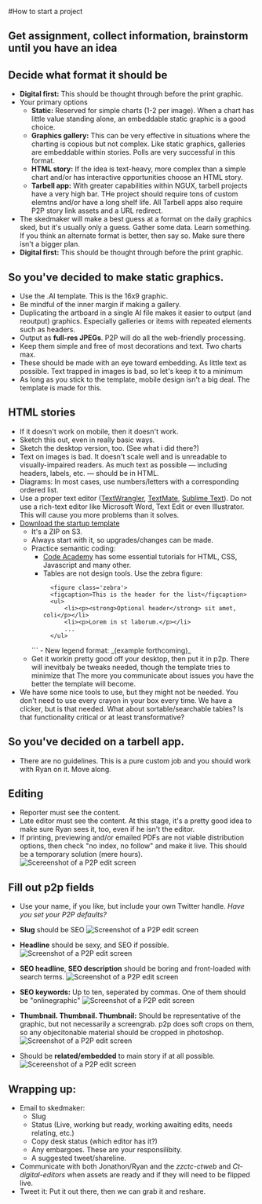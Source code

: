 #How to start a project
## Get assignment, collect information, brainstorm until you have an idea
## Decide what format it should be
* **Digital first:** This should be thought through before the print graphic. 
* Your primary options
  - **Static:** Reserved for simple charts (1-2 per image). When a chart has little value standing alone, an embeddable static graphic is a good choice.
  - **Graphics gallery:** This can be very effective in situations where the charting is copious but not complex. Like static graphics, galleries are embeddable within stories. Polls are very successful in this format.
  - **HTML story:** If the idea is text-heavy, more complex than a simple chart and/or has interactive opportunities choose an HTML story.
  - **Tarbell app:** With greater capabilities within NGUX, tarbell projects have a very high bar. THe project should require tons of custom elemtns and/or have a long shelf life. All Tarbell apps also require P2P story link assets and a URL redirect.
* The skedmaker will make a best guess at a format on the daily graphics sked, but it's usually only a guess. Gather some data. Learn something. If you think an alternate format is better, then say so. Make sure there isn't a bigger plan.
* **Digital first:** This should be thought through before the print graphic. 

## So you've decided to make static graphics.
* Use the .AI template. This is the 16x9 graphic.
* Be mindful of the inner margin if making a gallery.
* Duplicating the artboard in a single AI file makes it easier to output (and reoutput) graphics. Especially galleries or items with repeated elements such as headers.
* Output as **full-res JPEGs**. P2P will do all the web-friendly processing.
* Keep them simple and free of most decorations and text. Two charts max.
* These should be made with an eye toward embedding. As little text as possible. Text trapped in images is bad, so let's keep it to a minimum
* As long as you stick to the template, mobile design isn't a big deal. The template is made for this.

## HTML stories
* If it doesn't work on mobile, then it doesn't work.
* Sketch this out, even in really basic ways.
* Sketch the desktop version, too. (See what i did there?)
* Text on images is bad. It doesn't scale well and is unreadable to visually-impaired readers. As much text as possible — including headers, labels, etc. — should be in HTML.
* Diagrams: In most cases, use numbers/letters with a corresponding ordered list.
* Use a proper text editor ([TextWrangler](http://www.barebones.com/products/textwrangler/), [TextMate](http://macromates.com/), [Sublime Text](http://www.sublimetext.com/)). Do not use a rich-text editor like Microsoft Word, Text Edit or even Illustrator. This will cause you more problems than it solves. 
* [Download the startup template](http://photodesk.chicagotribune.com.s3.amazonaws.com/graphics-toolbox/graphics-html-story-template.zip)
  + It's a ZIP on S3.
  + Always start with it, so upgrades/changes can be made.
  + Practice semantic coding:
    - [Code Academy](http://www.codecademy.com/) has some essential tutorials for HTML, CSS, Javascript and many other.
    - Tables are not design tools. Use the zebra figure:
      ```
      	<figure class='zebra'>
		<figcaption>This is the header for the list</figcaption>
		<ul>
			<li><p><strong>Optional header</strong> sit amet, coli</p></li>
			<li><p>Lorem in st laborum.</p></li>
			...
		</ul>
	</figure>
      ```
    - New legend format: _(example forthcoming)_
  + Get it workin pretty good off your desktop, then put it in p2p. There will inevitbaly be tweaks needed, though the template tries to minimize that The more you communicate about issues you have the better the template will become.
* We have some nice tools to use, but they might not be needed. You don't need to use every crayon in your box every time. We have a clicker, but is that needed. What about sortable/searchable tables? Is that functionality critical or at least transformative? 

## So you've decided on a tarbell app. 
* There are no guidelines. This is a pure custom job and you should work with Ryan on it. Move along.

## Editing
* Reporter must see the content.
* Late editor must see the content. At this stage, it's a pretty good idea to make sure Ryan sees it, too, even if he isn't the editor.
* If printing, previewing and/or emailed PDFs are not viable distribution options, then check "no index, no follow" and make it live. This should be a temporary solution (mere hours). ![Scereenshot of a P2P edit screen](http://photodesk.chicagotribune.com.s3.amazonaws.com/graphics-toolbox/documentation/no-index-no-follow.png)


## Fill out p2p fields
* Use your name, if you like, but include your own Twitter handle. _Have you set your P2P defaults?_
* **Slug** should be SEO 
  ![Screenshot of a P2P edit screen](http://photodesk.chicagotribune.com.s3.amazonaws.com/graphics-toolbox/documentation/slug.png) 

* **Headline** should be sexy, and SEO if possible. 
  ![Screenshot of a P2P edit screen](http://photodesk.chicagotribune.com.s3.amazonaws.com/graphics-toolbox/documentation/headline.png)

* **SEO headline**, **SEO description** should be boring and front-loaded with search terms. 
  ![Screenshot of a P2P edit screen](http://photodesk.chicagotribune.com.s3.amazonaws.com/graphics-toolbox/documentation/seo-headline.png)

* **SEO keywords:** Up to ten, seperated by commas. One of them should be "onlinegraphic" 
  ![Screenshot of a P2P edit screen](http://photodesk.chicagotribune.com.s3.amazonaws.com/graphics-toolbox/documentation/keywords.png)

* **Thumbnail. Thumbnail. Thumbnail:** Should be representative of the graphic, but not necessarily a screengrab. p2p does soft crops on them, so any objecitonable material should be cropped in photoshop. 
  ![Screenshot of a P2P edit screen](http://photodesk.chicagotribune.com.s3.amazonaws.com/graphics-toolbox/documentation/thumbnail.png)

* Should be **related/embedded** to main story if at all possible. 
  ![Scereenshot of a P2P edit screen](http://photodesk.chicagotribune.com.s3.amazonaws.com/graphics-toolbox/documentation/related.png)

## Wrapping up:
* Email to skedmaker: 
  - Slug
  - Status (Live, working but ready, working awaiting edits, needs relating, etc.)
  - Copy desk status (which editor has it?)
  - Any embargoes. These are your responsilibity.
  - A suggested tweet/shareline.
* Communicate with both Jonathon/Ryan and the *zzctc-ctweb* and *Ct-digital-editors* when assets are ready and if they will need to be flipped live.
* Tweet it: Put it out there, then we can grab it and reshare.




